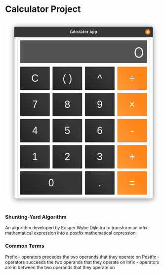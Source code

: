# Calculator Project

![alt text](https://github.com/jeff-yeung/calculator-TOP/blob/master/images/calculator-electron.png "Calculator Desktop App")

### Shunting-Yard Algorithm 
An algorithm developed by Edsger Wybe Dijkstra to transform an infix mathematical expression into a postfix mathematical expression.

### Common Terms
Prefix - operators precedes the two operands that they operate on
Postfix - operators succeeds the two operands that they operate on
Infix - operators are in between the two operands that they operate on

